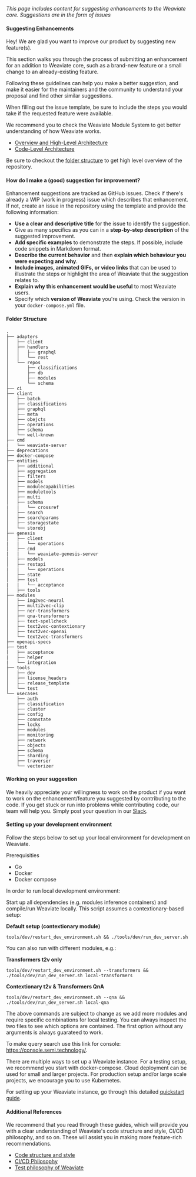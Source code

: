 *This page includes content for suggesting enhancements to the Weaviate core. Suggestions are in the form of issues*

#### Suggesting Enhancements

Hey! We are glad you want to improve our product by suggesting new feature(s). 

This section walks you through the process of submitting an enhancement for an addition to Weaviate core, such as a brand-new feature or a small change to an already-existing feature. 

Following these guidelines can help you make a better suggestion, and make it easier for the maintainers and the community to understand your proposal and find other similar suggestions.

When filling out the issue template, be sure to include the steps you would take if the requested feature were available.

We recommend you to check the Weaviate Module System to get better understanding of how Weaviate works.

* [Overview and High-Level Architecture](https://weaviate.io/developers/contributor-guide/current/weaviate-module-system/overview.html)
* [Code-Level Architecture](https://weaviate.io/developers/contributor-guide/current/weaviate-module-system/architecture.html)

Be sure to checkout the [folder structure](#folder-structure) to get high level overview of the repository.

#### How do I make a (good) suggestion for improvement?

Enhancement suggestions are tracked as GitHub issues. Check if there's already a WIP (work in progress) issue which describes that enhancement. If not, create an issue in the repository using the template and provide the following information:

* **Use a clear and descriptive title** for the issue to identify the suggestion.
* Give as many specifics as you can in a **step-by-step description** of the suggested improvement.
* **Add specific examples** to demonstrate the steps. If possible, include code snippets in Markdown format.
* **Describe the current behavior** and then **explain which behaviour you were expecting and why**.
* **Include images, animated GIFs, or video links** that can be used to illustrate the steps or highlight the area of Weaviate that the suggestion relates to.
* **Explain why this enhancement would be useful** to most Weaviate users.
* Specify which **version of Weaviate** you're using. Check the version in your `docker-compose.yml` file.

#### Folder Structure

```
.
├── adapters 
│   ├── client 
│   ├── handlers
│   │   ├── graphql
│   │   └── rest
│   └── repos
│       ├── classifications
│       ├── db
│       ├── modules
│       └── schema
├── ci
├── client
│   ├── batch
│   ├── classifications
│   ├── graphql
│   ├── meta
│   ├── obejcts
│   ├── operations
│   ├── schema
│   └── well-known
├── cmd
|   └── weaviate-server
├── deprecations
├── docker-compose
├── entities
│   ├── additional
│   ├── aggregation
│   ├── filters
│   ├── models
│   ├── modulecapabilities
│   ├── moduletools
│   ├── multi
│   ├── schema
|   |   └── crossref
│   ├── search
│   ├── searchparams
│   ├── storagestate
│   └── storobj
├── genesis
│   ├── client
|   |   └── operations
│   ├── cmd
|   |   └── weaviate-genesis-server
│   ├── models
│   ├── restapi
|   |   └── operations
│   ├── state
│   ├── test
|   |   └── acceptance
│   ├── tools
├── modules
│   ├── img2vec-neural
│   ├── multi2vec-clip
│   ├── ner-transformers
│   ├── qna-transformers
│   ├── text-spellcheck
│   ├── text2vec-contextionary
│   ├── text2vec-openai
│   └── text2vec-transformers
├── openapi-specs
├── test
|   ├── acceptance
|   ├── helper
|   └── integration
├── tools
│   ├── dev
│   ├── license_headers
│   ├── release_template
│   └── test
└── usecases
    ├── auth
    ├── classification
    ├── cluster
    ├── config
    ├── connstate
    ├── locks
    ├── modules
    ├── monitoring
    ├── network
    ├── objects
    ├── schema
    ├── sharding
    ├── traverser
    └── vectorizer
```

#### Working on your suggestion

We heavily appreciate your willingness to work on the product if you want to work on the enhancement/feature you suggested by contributing to the code. If you get stuck or run into problems while contributing code, our team will help you. Simply post your question in our [Slack](https://weaviate.slack.com/).

#### Setting up your development environment

Follow the steps below to set up your local environment for development on Weaviate.

Prerequisities

* Go
* Docker
* Docker compose

In order to run local development environment:

Start up all dependencies (e.g. modules inference containers) and compile/run Weaviate locally. This script assumes a contextionary-based setup:

**Default setup (contextionary module)**

```
tools/dev/restart_dev_environment.sh && ./tools/dev/run_dev_server.sh
```

You can also run with different modules, e.g.:

**Transformers t2v only**

```
tools/dev/restart_dev_environment.sh --transformers && ./tools/dev/run_dev_server.sh local-transformers
```

**Contextionary t2v & Transformers QnA**

```
tools/dev/restart_dev_environment.sh --qna && ./tools/dev/run_dev_server.sh local-qna
```

The above commands are subject to change as we add more modules and require specific combinations for local testing. You can always inspect the two files to see which options are contained. The first option without any arguments is always guarateed to work.

To make query search use this link for console: https://console.semi.technology/.

There are multiple ways to set up a Weaviate instance. For a testing setup, we recommend you start with docker-compose. Cloud deployment can be used for small and larger projects. For production setup and/or large scale projects, we encourage you to use Kubernetes.

For setting up your Weaviate instance, go through this detailed [quickstart guide](https://weaviate.io/developers/weaviate/current/getting-started/quick-start.html).

#### Additional References

We recommend that you read through these guides, which will provide you with a clear understanding of Weaviate's code structure and style, CI/CD philosophy, and so on. These will assist you in making more feature-rich recommendations.

* [Code structure and style](https://weaviate.io/developers/contributor-guide/current/weaviate-core/structure.html)
* [CI/CD Philosophy](https://weaviate.io/developers/contributor-guide/current/weaviate-core/cicd.html)
* [Test philosophy of Weaviate](https://weaviate.io/developers/contributor-guide/current/weaviate-core/tests.html)